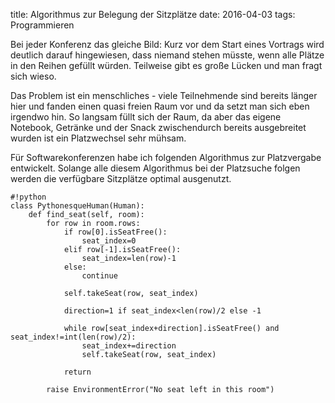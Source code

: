 title: Algorithmus zur Belegung der Sitzplätze
date: 2016-04-03
tags: Programmieren

Bei jeder Konferenz das gleiche Bild: Kurz vor dem Start eines Vortrags wird deutlich darauf hingewiesen, dass niemand
stehen müsste, wenn alle Plätze in den Reihen gefüllt würden. Teilweise gibt es große Lücken und man fragt sich wieso.

Das Problem ist ein menschliches - viele Teilnehmende sind bereits länger hier und fanden einen quasi freien Raum vor und
da setzt man sich eben irgendwo hin. So langsam füllt sich der Raum, da aber das eigene Notebook, Getränke und der Snack
zwischendurch bereits ausgebreitet wurden ist ein Platzwechsel sehr mühsam.
<!-- PELICAN_END_SUMMARY -->
Für Softwarekonferenzen habe ich folgenden Algorithmus zur Platzvergabe entwickelt. Solange alle diesem Algorithmus bei
der Platzsuche folgen werden die verfügbare Sitzplätze optimal ausgenutzt.

    #!python
    class PythonesqueHuman(Human):
        def find_seat(self, room):
            for row in room.rows:
                if row[0].isSeatFree():
                    seat_index=0
                elif row[-1].isSeatFree():
                    seat_index=len(row)-1
                else:
                    continue

                self.takeSeat(row, seat_index)

                direction=1 if seat_index<len(row)/2 else -1

                while row[seat_index+direction].isSeatFree() and seat_index!=int(len(row)/2):
                    seat_index+=direction
                    self.takeSeat(row, seat_index)

                return
                     
            raise EnvironmentError("No seat left in this room") 
